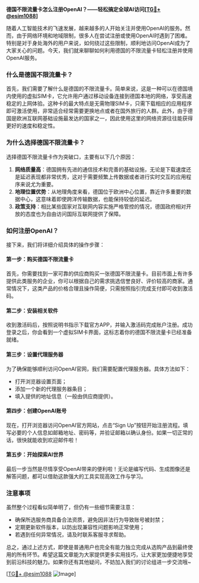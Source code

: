 **德国不限流量卡怎么注册OpenAI？——轻松搞定全球AI访问[[TG💪+ @esim1088](https://t.me/s/esim1088)]**

随着人工智能技术的飞速发展，越来越多的人开始关注并使用OpenAI的服务。然而，由于网络环境和地域限制，很多人在尝试注册或使用OpenAI时遇到了困难。特别是对于身处海外的用户来说，如何绕过这些限制，顺利地访问OpenAI成为了大家关心的问题。今天，我们就来聊聊如何利用德国的不限流量卡轻松注册并使用OpenAI服务。

### 什么是德国不限流量卡？

首先，我们需要了解什么是德国的不限流量卡。简单来说，这是一种可以在德国境内使用的虚拟SIM卡，它允许用户通过移动设备连接到德国本地的网络，享受高速稳定的上网体验。这种卡的最大特点是无需物理SIM卡，只需下载相应的应用程序即可激活使用，非常适合经常需要更换地点或者在国外旅行的人群。此外，由于德国是欧洲互联网基础设施最发达的国家之一，因此使用这里的网络资源往往能获得更好的速度和稳定性。

### 为什么选择德国不限流量卡？

选择德国不限流量卡作为突破口，主要有以下几个原因：

1. **网络质量高**：德国拥有先进的通信技术和完善的基础设施，无论是下载速度还是延迟表现都非常优秀，这对于需要频繁上传数据或者进行实时交互的应用程序来说尤为重要。
2. **地理位置优势**：从地理角度来看，德国位于欧洲中心位置，靠近许多重要的数据中心，这意味着即使跨洋传输数据，也能保持较低的延迟。
3. **政策支持**：相比某些国家对互联网内容实施严格管控的情况，德国政府相对开放的态度也为自由访问国际互联网提供了保障。

### 如何注册OpenAI？

接下来，我们将详细介绍具体的操作步骤：

#### 第一步：购买德国不限流量卡

首先，你需要找到一家可靠的供应商购买一张德国不限流量卡。目前市面上有许多提供此类服务的企业，你可以根据自己的需求挑选信誉良好、评价较高的商家。通常情况下，这类产品的价格合理且操作简便，只需按照指引完成支付即可收到激活码。

#### 第二步：安装相关软件

收到激活码后，按照说明书指示下载官方APP，并输入激活码完成账户注册。成功登录之后，你会看到一个虚拟SIM卡界面，这标志着你的德国不限流量卡已经准备就绪。

#### 第三步：设置代理服务器

为了确保能够顺利访问OpenAI官网，我们需要配置代理服务器。具体方法如下：
- 打开浏览器设置页面；
- 添加一个新的代理服务器条目；
- 填入提供的地址信息（一般由供应商提供）。

#### 第四步：创建OpenAI账号

现在，打开浏览器访问OpenAI官方网站，点击“Sign Up”按钮开始注册流程。填写必要的个人信息如邮箱地址、密码等，并验证邮箱以确认身份。如果一切正常的话，很快就能收到欢迎邮件啦！

#### 第五步：开始探索AI世界

最后一步当然是尽情享受OpenAI带来的便利啦！无论是编写代码、生成图像还是解答问题，都可以借助这款强大的工具实现高效工作与学习。

### 注意事项

虽然整个过程看似简单明了，但仍有一些细节需要注意：
- 确保所选服务商具备合法资质，避免因非法行为导致账号被封禁；
- 定期更新软件版本，以防出现兼容性问题影响正常使用；
- 若遇到任何异常情况，请及时联系客服寻求帮助。

总之，通过上述方式，即使是普通用户也完全有能力独立完成从选购产品到最终使用的所有环节。希望这篇文章能为大家提供更多实用技巧，让大家更加便捷地享受到前沿科技的魅力。如果你还有其他疑问，不妨加入我们的讨论组进一步交流哦~

[[TG💪+ @esim1088](https://t.me/s/esim1088) ![Image](https://i.postimg.cc/4NQfJmqS/Snipaste-2025-05-13-00-14-12.png)]